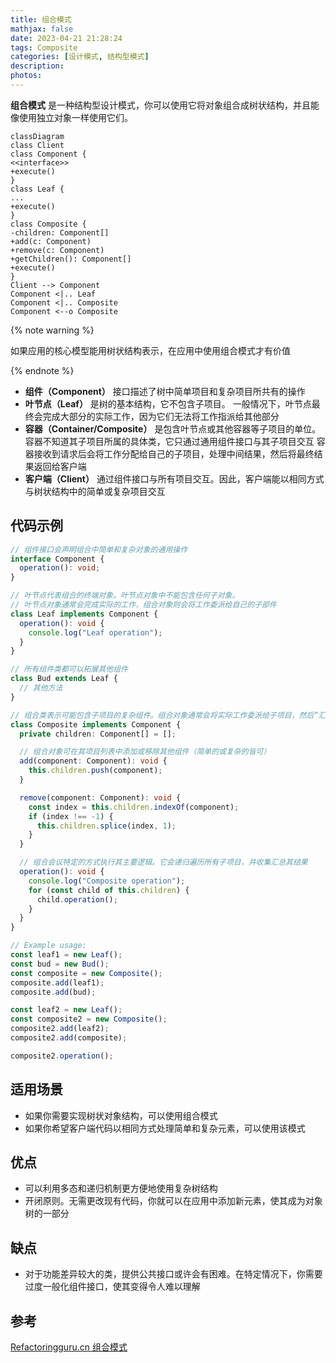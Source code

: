 ```yaml
---
title: 组合模式
mathjax: false
date: 2023-04-21 21:28:24
tags: Composite
categories: [设计模式, 结构型模式]
description:
photos:
---
```


**组合模式** 是一种结构型设计模式，你可以使用它将对象组合成树状结构，并且能像使用独立对象一样使用它们。

```mermaid
classDiagram
class Client
class Component {
<<interface>>
+execute()
}
class Leaf {
...
+execute()
}
class Composite {
-children: Component[]
+add(c: Component)
+remove(c: Component)
+getChildren(): Component[]
+execute()
}
Client --> Component
Component <|.. Leaf
Component <|.. Composite
Component <--o Composite
```

{% note warning %}

如果应用的核心模型能用树状结构表示，在应用中使用组合模式才有价值

{% endnote %}

<!--more-->

- **组件（Component）** 接口描述了树中简单项目和复杂项目所共有的操作
- **叶节点（Leaf）** 是树的基本结构，它不包含子项目。
  一般情况下，叶节点最终会完成大部分的实际工作，因为它们无法将工作指派给其他部分
- **容器（Container/Composite）** 是包含叶节点或其他容器等子项目的单位。容器不知道其子项目所属的具体类，它只通过通用组件接口与其子项目交互
  容器接收到请求后会将工作分配给自己的子项目，处理中间结果，然后将最终结果返回给客户端
- **客户端（Client）** 通过组件接口与所有项目交互。因此，客户端能以相同方式与树状结构中的简单或复杂项目交互

## 代码示例

```typescript
// 组件接口会声明组合中简单和复杂对象的通用操作
interface Component {
  operation(): void;
}

// 叶节点代表组合的终端对象。叶节点对象中不能包含任何子对象。
// 叶节点对象通常会完成实际的工作，组合对象则会将工作委派给自己的子部件
class Leaf implements Component {
  operation(): void {
    console.log("Leaf operation");
  }
}

// 所有组件类都可以拓展其他组件
class Bud extends Leaf {
  // 其他方法
}

// 组合类表示可能包含子项目的复杂组件。组合对象通常会将实际工作委派给子项目，然后“汇总”结果
class Composite implements Component {
  private children: Component[] = [];

  // 组合对象可在其项目列表中添加或移除其他组件（简单的或复杂的皆可）
  add(component: Component): void {
    this.children.push(component);
  }

  remove(component: Component): void {
    const index = this.children.indexOf(component);
    if (index !== -1) {
      this.children.splice(index, 1);
    }
  }

  // 组合会议特定的方式执行其主要逻辑。它会递归遍历所有子项目，并收集汇总其结果
  operation(): void {
    console.log("Composite operation");
    for (const child of this.children) {
      child.operation();
    }
  }
}

// Example usage:
const leaf1 = new Leaf();
const bud = new Bud();
const composite = new Composite();
composite.add(leaf1);
composite.add(bud);

const leaf2 = new Leaf();
const composite2 = new Composite();
composite2.add(leaf2);
composite2.add(composite);

composite2.operation();
```

## 适用场景

- 如果你需要实现树状对象结构，可以使用组合模式
- 如果你希望客户端代码以相同方式处理简单和复杂元素，可以使用该模式

## 优点

- 可以利用多态和递归机制更方便地使用复杂树结构
- 开闭原则。无需更改现有代码，你就可以在应用中添加新元素，使其成为对象树的一部分

## 缺点

- 对于功能差异较大的类，提供公共接口或许会有困难。在特定情况下，你需要过度一般化组件接口，使其变得令人难以理解

## 参考

[Refactoringguru.cn 组合模式](https://refactoringguru.cn/design-patterns/composite)
